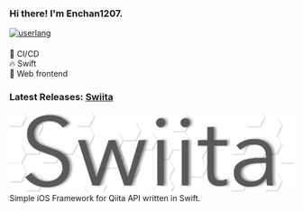 ### Hi there! I'm Enchan1207.

<!--
[![userstat](https://github-readme-stats.vercel.app/api?username=Enchan1207&show_icons=true&count_private=true)](https://github.com/anuraghazra/github-readme-stats)  
-->

[![userlang](https://github-readme-stats.vercel.app/api/top-langs/?username=Enchan1207&layout=compact)](https://github.com/anuraghazra/github-readme-stats)  
　  
🌱 CI/CD  
🔥 Swift  
🤔 Web frontend  

### Latest Releases: [Swiita](https://github.com/Enchan1207/Swiita)

![banner](https://github.com/Enchan1207/Swiita/blob/master/banner.png)  
Simple iOS Framework for Qiita API written in Swift.
